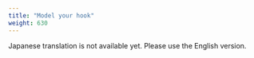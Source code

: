 ```yaml
---
title: "Model your hook"
weight: 630
---
```


Japanese translation is not available yet. Please use the English version.
